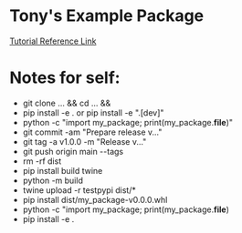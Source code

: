 # Tony's Example Package

[Tutorial Reference Link](https://packaging.python.org/en/latest/tutorials/packaging-projects/)

# Notes for self:
- git clone ... && cd ... && 
- pip install -e . or pip install -e ".[dev]"
- python -c "import my_package; print(my_package.__file__)"
- git commit -am "Prepare release v..."
- git tag -a v1.0.0 -m "Release v..."
- git push origin main --tags
- rm -rf dist
- pip install build twine 
- python -m build
- twine upload -r testpypi dist/*
- pip install dist/my_package-v0.0.0.whl
- python -c "import my_package; print(my_package.__file__)
- pip install -e .